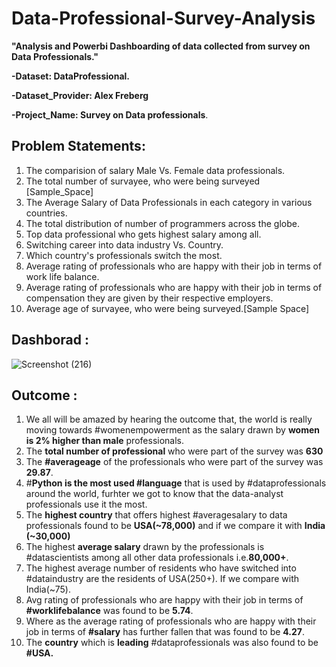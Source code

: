 # Data-Professional-Survey-Analysis
**"Analysis and Powerbi Dashboarding of data collected from survey on Data Professionals."**

**-Dataset: DataProfessional.**

**-Dataset_Provider: Alex Freberg**

**-Project_Name: Survey on Data professionals**.


## Problem Statements:
1. The comparision of salary Male Vs. Female data professionals.
2. The total number of survayee, who were being surveyed [Sample_Space]
3. The Average Salary of Data Professionals in each category in various countries.
4. The total distribution of number of programmers across the globe.
5. Top data professional who gets highest salary among all.
6. Switching career into data industry Vs. Country. 
7. Which country's professionals switch the most.
8. Average rating of professionals who are happy with their job in terms of work life balance.
9. Average rating of professionals who are happy with their job in terms of compensation they are given by their respective employers.
10. Average age of survayee, who were being surveyed.[Sample Space]

## Dashborad :

![Screenshot (216)](https://user-images.githubusercontent.com/91668225/205228721-a8517243-a369-4dc7-b0ef-2478d72f2303.png)


## Outcome :
1. We all will be amazed by hearing the outcome that, the world is really moving towards #womenempowerment as the salary drawn by **women is 2% higher than male** professionals. 
2. The **total number of professional** who were part of the survey was **630**
3. The **#averageage** of the professionals who were part of the survey was **29.87**.
4. #**Python is the most used #language** that is used by #dataprofessionals around the world, furhter we got to know that the data-analyst professionals use it the most.
5. The **highest country** that offers highest #averagesalary to data professionals found to be **USA(~78,000)** and if we compare it with **India (~30,000)**
6. The highest **average salary** drawn by the professionals is #datascientists among all other data professionals i.e.**80,000+**.
7. The highest average number of residents who have switched into #dataindustry are the residents of USA(250+). If we compare with India(~75).
8. Avg rating of professionals who are happy with their job in terms of **#worklifebalance** was found to be **5.74**.
9. Where as the average rating of professionals who are happy with their job in terms of **#salary** has further fallen that was found to be **4.27**.
10. The **country** which is **leading** #dataprofessionals was also found to be **#USA.**

